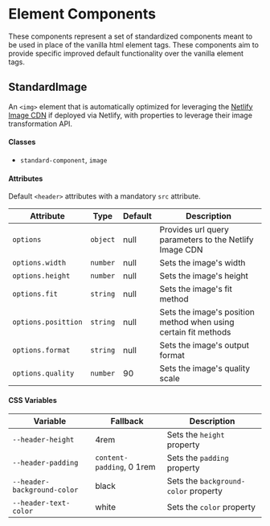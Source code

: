 # Element Components

These components represent a set of standardized components meant to be used in place of the vanilla html element tags. These components aim to provide specific improved default functionality over the vanilla element tags.

## StandardImage

An `<img>` element that is automatically optimized for leveraging the [Netlify Image CDN](https://docs.netlify.com/image-cdn/overview/) if deployed via Netlify, with properties to leverage their image transformation API.

#### Classes

-   `standard-component`, `image`

#### Attributes

Default `<header>` attributes with a mandatory `src` attribute.

| Attribute           | Type     | Default | Description                                                     |
| ------------------- | -------- | ------- | --------------------------------------------------------------- |
| `options`           | `object` | null    | Provides url query parameters to the Netlify Image CDN          |
| `options.width`     | `number` | null    | Sets the image's width                                          |
| `options.height`    | `number` | null    | Sets the image's height                                         |
| `options.fit`       | `string` | null    | Sets the image's fit method                                     |
| `options.posittion` | `string` | null    | Sets the image's position method when using certain fit methods |
| `options.format`    | `string` | null    | Sets the image's output format                                  |
| `options.quality`   | `number` | 90      | Sets the image's quality scale                                  |

#### CSS Variables

| Variable                    | Fallback                  | Description                          |
| --------------------------- | ------------------------- | ------------------------------------ |
| `--header-height`           | 4rem                      | Sets the `height` property           |
| `--header-padding`          | `content-padding`, 0 1rem | Sets the `padding` property          |
| `--header-background-color` | black                     | Sets the `background-color` property |
| `--header-text-color`       | white                     | Sets the `color` property            |

